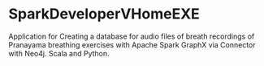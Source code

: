 # SparkDeveloperVHomeEXE
  Application for Creating a database for audio files of breath recordings of Pranayama breathing exercises with Apache Spark GraphX via Connector with Neo4j. Scala and Python.
